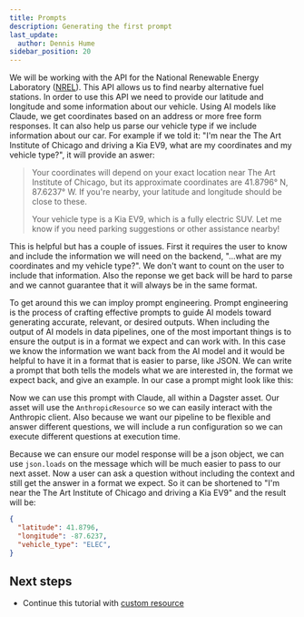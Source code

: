```yaml
---
title: Prompts
description: Generating the first prompt
last_update:
  author: Dennis Hume
sidebar_position: 20
---
```


We will be working with the API for the National Renewable Energy Laboratory ([NREL](https://www.nrel.gov/)). This API allows us to find nearby alternative fuel stations. In order to use this API we need to provide our latitude and longitude and some information about our vehicle. Using AI models like Claude, we get coordinates based on an address or more free form responses. It can also help us parse our vehicle type if we include information about our car. For example if we told it: "I'm near the The Art Institute of Chicago and driving a Kia EV9, what are my coordinates and my vehicle type?", it will provide an aswer:

> Your coordinates will depend on your exact location near The Art Institute of Chicago, but its approximate coordinates are 41.8796° N, 87.6237° W. If you're nearby, your latitude and longitude should be close to these.
> 
> Your vehicle type is a Kia EV9, which is a fully electric SUV. Let me know if you need parking suggestions or other assistance nearby!

This is helpful but has a couple of issues. First it requires the user to know and include the information we will need on the backend, "...what are my coordinates and my vehicle type?". We don't want to count on the user to include that information. Also the reponse we get back will be hard to parse and we cannot guarantee that it will always be in the same format.

To get around this we can imploy prompt engineering. Prompt engineering is the process of crafting effective prompts to guide AI models toward generating accurate, relevant, or desired outputs. When including the output of AI models in data pipelines, one of the most important things is to ensure the output is in a format we expect and can work with. In this case we know the information we want back from the AI model and it would be helpful to have it in a format that is easier to parse, like JSON. We can write a prompt that both tells the models what we are interested in, the format we expect back, and give an example. In our case a prompt might look like this:

<CodeExample path="project_prompt_eng/project_prompt_eng/assets.py" language="python" lineStart="8" lineEnd="31"/>

Now we can use this prompt with Claude, all within a Dagster asset. Our asset will use the `AnthropicResource` so we can easily interact with the Anthropic client. Also because we want our pipeline to be flexible and answer different questions, we will include a run configuration so we can execute different questions at execution time.  

<CodeExample path="project_prompt_eng/project_prompt_eng/assets.py" language="python" lineStart="65" lineEnd="93"/>

Because we can ensure our model response will be a json object, we can use `json.loads` on the message which will be much easier to pass to our next asset. Now a user can ask a question without including the context and still get the answer in a format we expect. So it can be shortened to "I'm near the The Art Institute of Chicago and driving a Kia EV9" and the result will be:

```json
{
  "latitude": 41.8796,
  "longitude": -87.6237,
  "vehicle_type": "ELEC",
}
```

## Next steps

- Continue this tutorial with [custom resource](custom-resource)